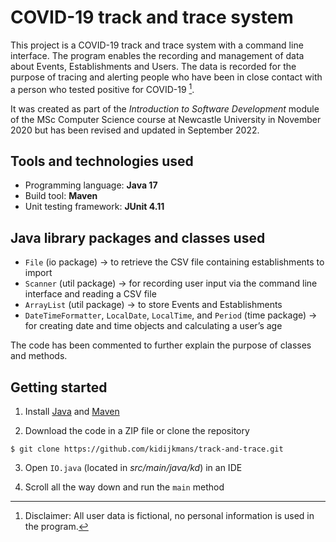# COVID-19 track and trace system

This project is a COVID-19 track and trace system with a command line interface. The program enables the recording and management of data about Events, Establishments and Users. The data is recorded for the purpose of tracing and alerting people who have been in close contact with a person who tested positive for COVID-19 [^1].

It was created as part of the *Introduction to Software Development* module of the MSc Computer Science course at Newcastle University in November 2020 but has been revised and updated in September 2022.

## Tools and technologies used

- Programming language: **Java 17**
- Build tool: **Maven**
- Unit testing framework: **JUnit 4.11**

## Java library packages and classes used

- `File` (io package) -> to retrieve the CSV file containing establishments to import
- `Scanner` (util package) -> for recording user input via the command line interface and reading a CSV file
- `ArrayList` (util package) -> to store Events and Establishments
- `DateTimeFormatter`, `LocalDate`, `LocalTime`, and `Period` (time package) -> for creating date and time objects and calculating a user’s age

The code has been commented to further explain the purpose of classes and methods.

## Getting started

1. Install [Java](https://www.oracle.com/java/technologies/downloads/#java17) and [Maven](https://www.baeldung.com/install-maven-on-windows-linux-mac)

2. Download the code in a ZIP file or clone the repository

``` $ git clone https://github.com/kidijkmans/track-and-trace.git ```

3. Open `IO.java` (located in *src/main/java/kd*) in an IDE

4. Scroll all the way down and run the `main` method

[^1]: Disclaimer: All user data is fictional, no personal information is used in the program.
